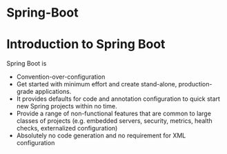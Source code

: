 # Spring-Boot

# Introduction to Spring Boot

Spring Boot is
 - Convention-over-configuration
 - Get started with minimum effort and create stand-alone, production-grade applications.
 - It provides defaults for code and annotation configuration to quick start new Spring projects within no time. 
 - Provide a range of non-functional features that are common to large classes of projects (e.g. embedded servers, security,      metrics, health checks, externalized configuration)
 - Absolutely no code generation and no requirement for XML configuration

